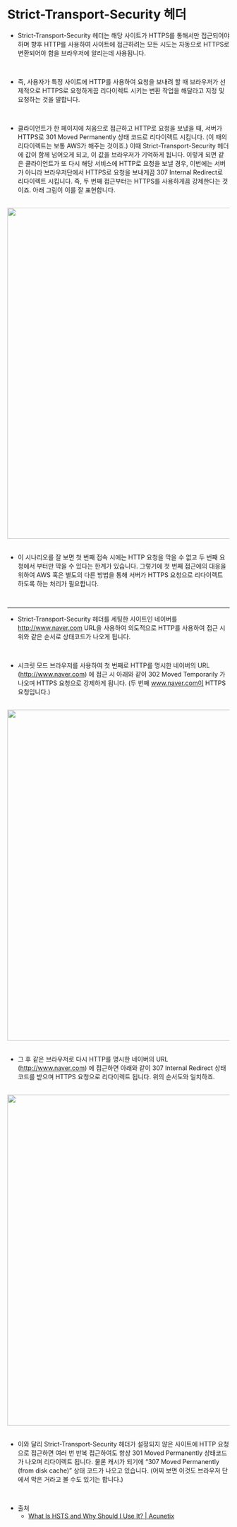 # Strict-Transport-Security 헤더

- Strict-Transport-Security 헤더는 해당 사이트가 HTTPS를 통해서만 접근되어야 하며 향후 HTTP를 사용하여 사이트에 접근하려는 모든 시도는 자동으로 HTTPS로 변환되어야 함을 브라우저에 알리는데 사용됩니다.

<br />

- 즉, 사용자가 특정 사이트에 HTTP를 사용하여 요청을 보내려 할 때 브라우저가 선제적으로 HTTPS로 요청하게끔 리다이렉트 시키는 변환 작업을 해달라고 지정 및 요청하는 것을 말합니다.

<br />

- 클라이언트가 한 페이지에 처음으로 접근하고 HTTP로 요청을 보냈을 때, 서버가 HTTPS로 301 Moved Permanently 상태 코드로 리다이렉트 시킵니다. (이 때의 리다이렉트는 보통 AWS가 해주는 것이죠.) 이때 Strict-Transport-Security 헤더에 값이 함께 넘어오게 되고, 이 값을 브라우저가 기억하게 됩니다. 이렇게 되면 같은 클라이언트가 또 다시 해당 서비스에 HTTP로 요청을 보낼 경우, 이번에는 서버가 아니라 브라우저단에서 HTTPS로 요청을 보내게끔 307 Internal Redirect로 리다이렉트 시킵니다. 즉, 두 번째 접근부터는 HTTPS를 사용하게끔 강제한다는 것이죠. 아래 그림이 이를 잘 표현합니다.

<br />

<img src="https://github.com/muilyang12/what_i_studied/assets/78548830/95b1d67c-65ff-453d-9955-a93792e00f8b" width=750 />

<br />
<br />

- 이 시나리오를 잘 보면 첫 번째 접속 시에는 HTTP 요청을 막을 수 없고 두 번째 요청에서 부터만 막을 수 있다는 한계가 있습니다. 그렇기에 첫 번째 접근에의 대응을 위하여 AWS 혹은 별도의 다른 방법을 통해 서버가 HTTPS 요청으로 리다이렉트 하도록 하는 처리가 필요합니다.

<br />

---

- Strict-Transport-Security 헤더를 세팅한 사이트인 네이버를 http://www.naver.com URL을 사용하여 의도적으로 HTTP를 사용하여 접근 시 위와 같은 순서로 상태코드가 나오게 됩니다.

<br />

- 시크릿 모드 브라우저를 사용하여 첫 번째로 HTTP를 명시한 네이버의 URL (http://www.naver.com) 에 접근 시 아래와 같이 302 Moved Temporarily 가 나오며 HTTPS 요청으로 강제하게 됩니다. (두 번째 www.naver.com이 HTTPS 요청입니다.)

<br />

<img src="https://github.com/muilyang12/what_i_studied/assets/78548830/1d0a8e71-01e5-4960-b4ba-b87d47b92575" width=750 />

<br />
<br />

- 그 후 같은 브라우저로 다시 HTTP를 명시한 네이버의 URL (http://www.naver.com) 에 접근하면 아래와 같이 307 Internal Redirect 상태코드를 받으며 HTTPS 요청으로 리다이렉트 됩니다. 위의 순서도와 일치하죠.

<br />

<img src="https://github.com/muilyang12/what_i_studied/assets/78548830/0e672d02-94a2-447f-bfd3-5eed08fe4be0" width=750 />

<br />
<br />

- 이와 달리 Strict-Transport-Security 헤더가 설정되지 않은 사이트에 HTTP 요청으로 접근하면 여러 번 반복 접근하여도 항상 301 Moved Permanently 상태코드가 나오며 리다이렉트 됩니다. 물론 캐시가 되기에 “307 Moved Permanently (from disk cache)” 상태 코드가 나오고 있습니다. (어찌 보면 이것도 브라우저 단에서 막은 거라고 볼 수도 있기는 합니다.)

<br />

- 출처
  - [What Is HSTS and Why Should I Use It? | Acunetix](https://www.acunetix.com/blog/articles/what-is-hsts-why-use-it/)

